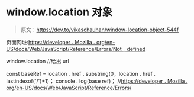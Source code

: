 # window.location 对象

> 原文：<https://dev.to/vikaschauhan/window-location-object-544f>

页面网址:[https://developer . Mozilla . org/en-US/docs/Web/JavaScript/Reference/Errors/Not _ defined](https://developer.mozilla.org/en-US/docs/Web/JavaScript/Reference/Errors/Not_defined)

window.location //给出 url

const baseRef = location . href . substring(0，location . href . lastindexof('/')+1)；
console . log(base ref)；
//[https://developer . Mozilla . org/en-US/docs/Web/JavaScript/Reference/Errors/](https://developer.mozilla.org/en-US/docs/Web/JavaScript/Reference/Errors/)